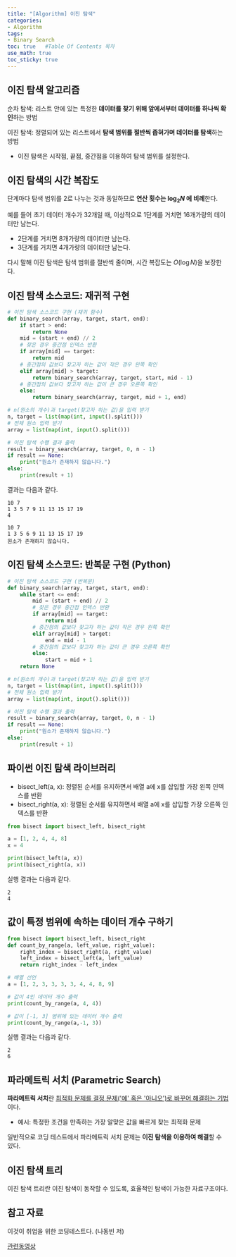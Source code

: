 ```yaml
---
title: "[Algorithm] 이진 탐색"
categories: 
- Algorithm
tags:
- Binary Search
toc: true   #Table Of Contents 목차 
use_math: true
toc_sticky: true
---
```


## 이진 탐색 알고리즘

순차 탐색: 리스트 안에 있는 특정한 **데이터를 찾기 위해 앞에서부터 데이터를 하나씩 확인**하는 방법

이진 탐색: 정렬되어 있는 리스트에서 **탐색 범위를 절반씩 좁혀가며 데이터를 탐색**하는 방법

- 이진 탐색은 시작점, 끝점, 중간점을 이용하여 탐색 범위를 설정한다.

## 이진 탐색의 시간 복잡도

단계마다 탐색 범위를 2로 나누는 것과 동일하므로 **연산 횟수는 $\log_2{N}$ 에 비례**한다. 

예를 들어 초기 데이터 개수가 32개일 때, 이상적으로 1단계를 거치면 16개가량의 데이터만 남는다.

- 2단계를 거치면 8개가량의 데이터만 남는다.
- 3단계를 거치면 4개가량의 데이터만 남는다.

다시 말해 이진 탐색은 탐색 범위를 절반씩 줄이며, 시간 복잡도는 $O(\log{N})$을 보장한다.

## 이진 탐색 소스코드: 재귀적 구현

```python
# 이진 탐색 소스코드 구현 (재귀 함수)
def binary_search(array, target, start, end):
    if start > end:
        return None
    mid = (start + end) // 2
    # 찾은 경우 중간점 인덱스 반환
    if array[mid] == target:
        return mid
    # 중간점의 값보다 찾고자 하는 값이 작은 경우 왼쪽 확인
    elif array[mid] > target:
        return binary_search(array, target, start, mid - 1)
    # 중간점의 값보다 찾고자 하는 값이 큰 경우 오른쪽 확인
    else:
        return binary_search(array, target, mid + 1, end)

# n(원소의 개수)과 target(찾고자 하는 값)을 입력 받기
n, target = list(map(int, input().split()))
# 전체 원소 입력 받기
array = list(map(int, input().split()))

# 이진 탐색 수행 결과 출력
result = binary_search(array, target, 0, n - 1)
if result == None:
    print("원소가 존재하지 않습니다.")
else:
    print(result + 1)
```

결과는 다음과 같다.

```
10 7
1 3 5 7 9 11 13 15 17 19
4
```

```
10 7
1 3 5 6 9 11 13 15 17 19
원소가 존재하지 않습니다.
```

## 이진 탐색 소스코드: 반복문 구현 (Python)

```python
# 이진 탐색 소스코드 구현 (반복문)
def binary_search(array, target, start, end):
    while start <= end:
        mid = (start + end) // 2
        # 찾은 경우 중간점 인덱스 반환
        if array[mid] == target:
            return mid
        # 중간점의 값보다 찾고자 하는 값이 작은 경우 왼쪽 확인
        elif array[mid] > target:
            end = mid - 1
        # 중간점의 값보다 찾고자 하는 값이 큰 경우 오른쪽 확인
        else:
            start = mid + 1
    return None

# n(원소의 개수)과 target(찾고자 하는 값)을 입력 받기
n, target = list(map(int, input().split()))
# 전체 원소 입력 받기
array = list(map(int, input().split()))

# 이진 탐색 수행 결과 출력
result = binary_search(array, target, 0, n - 1)
if result == None:
    print("원소가 존재하지 않습니다.")
else:
    print(result + 1)
```

## 파이썬 이진 탐색 라이브러리

- bisect_left(a, x): 정렬된 순서를 유지하면서 배열 a에 x를 삽입할 가장 왼쪽 인덱스를 반환
- bisect_right(a, x): 정렬된 순서를 유지하면서 배열 a에 x를 삽입할 가장 오른쪽 인덱스를 반환

```python
from bisect import bisect_left, bisect_right

a = [1, 2, 4, 4, 8]
x = 4

print(bisect_left(a, x))
print(bisect_right(a, x))
```

실행 결과는 다음과 같다.

```
2
4
```

## 값이 특정 범위에 속하는 데이터 개수 구하기

```python
from bisect import bisect_left, bisect_right
def count_by_range(a, left_value, right_value):
    right_index = bisect_right(a, right_value)
    left_index = bisect_left(a, left_value)
    return right_index - left_index

# 배열 선언
a = [1, 2, 3, 3, 3, 3, 4, 4, 8, 9]

# 값이 4인 데이터 개수 출력
print(count_by_range(a, 4, 4))

# 값이 [-1, 3] 범위에 있는 데이터 개수 출력
print(count_by_range(a,-1, 3))
```

실행 결과는 다음과 같다.

```
2
6
```

## 파라메트릭 서치 (Parametric Search)

**파라메트릭 서치**란 <u>최적화 문제를 결정 문제('예' 혹은 '아니오')로 바꾸어 해결하는 기법</u>이다.

- 예시: 특정한 조건을 만족하는 가장 알맞은 값을 빠르게 찾는 최적화 문제

일반적으로 코딩 테스트에서 파라메트릭 서치 문제는 **이진 탐색을 이용하여 해결**할 수 있다.

## 이진 탐색 트리

이진 탐색 트리란 이진 탐색이 동작할 수 있도록, 효율적인 탐색이 가능한 자료구조이다. 

## 참고 자료

이것이 취업을 위한 코딩테스트다. (나동빈 저)

[관련동영상](https://www.youtube.com/watch?v=94RC-DsGMLo&t=23s)